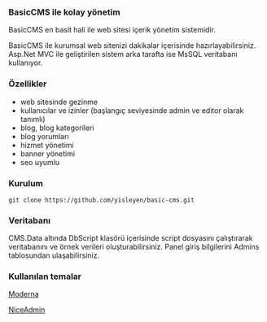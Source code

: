 ### BasicCMS ile kolay yönetim ###

BasicCMS en basit hali ile web sitesi içerik yönetim sistemidir.

BasicCMS ile kurumsal web sitenizi dakikalar içerisinde hazırlayabilirsiniz. Asp.Net MVC ile geliştirilen sistem arka tarafta ise MsSQL veritabanı kullanıyor.

### Özellikler ###

- web sitesinde gezinme 
- kullanıcılar ve izinler (başlangıç seviyesinde admin ve editor olarak tanımlı)
- blog, blog kategorileri
- blog yorumları
- hizmet yönetimi
- banner yönetimi
- seo uyumlu

### Kurulum ###

    git clone https://github.com/yisleyen/basic-cms.git

### Veritabanı ###

CMS.Data altında DbScript klasörü içerisinde script dosyasını çalıştırarak veritabanını ve örnek verileri oluşturabilirsiniz. Panel giriş bilgilerini Admins tablosundan ulaşabilirsiniz.

### Kullanılan temalar ###

[Moderna](https://bootstrapmade.com/free-bootstrap-template-corporate-moderna/ "Moderna")

[NiceAdmin](https://bootstrapmade.com/nice-admin-bootstrap-admin-html-template/ "NiceAdmin")
